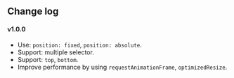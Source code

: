 ## Change log

#### v1.0.0
- Use: `position: fixed`, `position: absolute`.
- Support: multiple selector.
- Support: `top`, `bottom`.
- Improve performance by using `requestAnimationFrame`, `optimizedResize`.